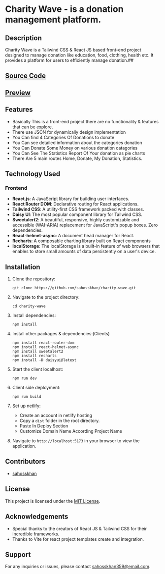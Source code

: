 # Charity Wave - is a donation management platform.  

## Description
Charity Wave is a Tailwind CSS & React JS based front-end project designed to manage donation like education, food, clothing, health etc. It provides a platform for users to efficiently manage donation.##

## [Source Code](https://github.com/sahosskhan/charity-wave)

## [Preview](https://charity-wave.netlify.app)




## Features
- Basically This is a front-end project there are no functionality & features that can be explore.
- There use JSON for dynamically design implementation
- You Can find 4 Categories Of Donations to donate
- You Can see detailed information about the categories donation
- You Can Donate Some Money on various donation catagories
- You Can See The Statistics Report Of Your donation as pie charts
- There Are 5 main routes Home, Donate, My Donation, Statistics.


## Technology Used

### Frontend
- **React.js**: A JavaScript library for building user interfaces.
- **React Router DOM**: Declarative routing for React applications.
- **Tailwind CSS**: A utility-first CSS framework packed with classes.
- **Daisy UI**: The most popular component library for Tailwind CSS.
- **Sweetalert2**: A beautiful, responsive, highly customizable and accessible (WAI-ARIA) replacement for JavaScript's popup boxes. Zero dependencies.
- **React-helmet-async**: A document head manager for React. 
- **Recharts**: A composable charting library built on React components
- **localStorage**: The localStorage is a built-in feature of web browsers that enables to store small amounts of data persistently on a user's device.




## Installation
1. Clone the repository:
    ```
    git clone https://github.com/sahosskhan/charity-wave.git
    ```
2. Navigate to the project directory:
    ```
    cd charity-wave
    ```
3. Install dependencies:
    ```
    npm install
    ```
4. Install other packages & dependencies:(Clients)
    ```
    npm install react-router-dom
    npm install react-helmet-async
    npm install sweetalert2
    npm install recharts
    npm install -D daisyui@latest
    ```
5. Start the client localhost:
    ```
    npm run dev
    ```

6. Client side deployment:
    ```
    npm run build
    ```


7. Set up netlify:
    - Create an account in netlify hosting
    - Copy a `dist` folder in the root directory.
    - Paste In Deploy Section
    - Customize Domain Name According Project Name


13. Navigate to `http://localhost:5173` in your browser to view the application.

## Contributors
- [sahosskhan](https://github.com/sahosskhan)

## License
This project is licensed under the [MIT License](https://github.com/sahosskhan).

## Acknowledgements
- Special thanks to the creators of React JS & Tailwind CSS for their incredible frameworks.
- Thanks to Vite for react project templates create and integration. 


## Support
For any inquiries or issues, please contact [sahosskhan359@email.com](mailto:sahosskhan359@email.com).



